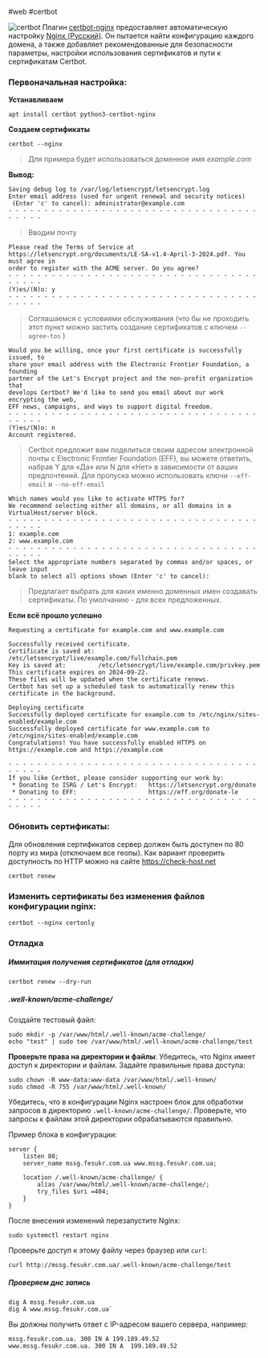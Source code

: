 #web #certbot

![certbot](https://www.eff.org/files/2016/05/12/certbot-logo-7.png)
Плагин [certbot-nginx](https://archlinux.org/packages/?name=certbot-nginx) предоставляет автоматическую настройку [Nginx (Русский)](https://wiki.archlinux.org/title/Nginx_(%D0%A0%D1%83%D1%81%D1%81%D0%BA%D0%B8%D0%B9) "Nginx (Русский)"). Он пытается найти конфигурацию каждого домена, а также добавляет рекомендованные для безопасности параметры, настройки использования сертификатов и пути к сертификатам Certbot. 

### Первоначальная настройка:
**Устанавливаем**
```shell
apt install certbot python3-certbot-nginx
```
**Создаем сертификаты**
```shell
certbot --nginx
```
> Для примера будет использоваться доменное имя *example.com*

**Вывод:**
```
Saving debug log to /var/log/letsencrypt/letsencrypt.log
Enter email address (used for urgent renewal and security notices)
 (Enter 'c' to cancel): administrator@example.com
- - - - - - - - - - - - - - - - - - - - - - - - - - - - - - - - - - - - - - - -
```
> Вводим почту
```
Please read the Terms of Service at
https://letsencrypt.org/documents/LE-SA-v1.4-April-3-2024.pdf. You must agree in
order to register with the ACME server. Do you agree?
- - - - - - - - - - - - - - - - - - - - - - - - - - - - - - - - - - - - - - - -
(Y)es/(N)o: y
- - - - - - - - - - - - - - - - - - - - - - - - - - - - - - - - - - - - - - - -
```
> Соглашаемся с условиями обслуживания (что бы не проходить этот пункт можно застить создание сертификатов с ключем `--agree-tos` )
```
Would you be willing, once your first certificate is successfully issued, to
share your email address with the Electronic Frontier Foundation, a founding
partner of the Let's Encrypt project and the non-profit organization that
develops Certbot? We'd like to send you email about our work encrypting the web,
EFF news, campaigns, and ways to support digital freedom.
- - - - - - - - - - - - - - - - - - - - - - - - - - - - - - - - - - - - - - - -
(Y)es/(N)o: n
Account registered.
```
> Certbot предложит вам поделиться своим адресом электронной почты с Electronic Frontier Foundation (EFF), вы можете ответить, набрав Y для «Да» или N для «Нет» в зависимости от ваших предпочтений. Для  пропуска можно использовать ключи `--eff-email` и `--no-eff-email`
```
Which names would you like to activate HTTPS for?
We recommend selecting either all domains, or all domains in a VirtualHost/server block.
- - - - - - - - - - - - - - - - - - - - - - - - - - - - - - - - - - - - - - - -
1: example.com
2: www.example.com
- - - - - - - - - - - - - - - - - - - - - - - - - - - - - - - - - - - - - - - -
Select the appropriate numbers separated by commas and/or spaces, or leave input
blank to select all options shown (Enter 'c' to cancel):
```
> Предлагает выбрать для каких именно доменных имен создавать сертификаты. По умолчанию - для всех предложенных.

**Если всё прошло успешно**
```
Requesting a certificate for example.com and www.example.com

Successfully received certificate.
Certificate is saved at: /etc/letsencrypt/live/example.com/fullchain.pem
Key is saved at:         /etc/letsencrypt/live/example.com/privkey.pem
This certificate expires on 2024-09-22.
These files will be updated when the certificate renews.
Certbot has set up a scheduled task to automatically renew this certificate in the background.

Deploying certificate
Successfully deployed certificate for example.com to /etc/nginx/sites-enabled/example.com
Successfully deployed certificate for www.example.com to /etc/nginx/sites-enabled/example.com
Congratulations! You have successfully enabled HTTPS on https://example.com and https://example.com

- - - - - - - - - - - - - - - - - - - - - - - - - - - - - - - - - - - - - - - -
If you like Certbot, please consider supporting our work by:
 * Donating to ISRG / Let's Encrypt:   https://letsencrypt.org/donate
 * Donating to EFF:                    https://eff.org/donate-le
- - - - - - - - - - - - - - - - - - - - - - - - - - - - - - - - - - - - - - - -
```
### Обновить сертификаты:
Для обновления сертификатов сервер должен быть доступен по 80 порту из мира (отключаем все геопы). Как вариант проверить доступность по HTTP можно на сайте https://check-host.net
```shell
certbot renew
```
### Изменить сертификаты без изменения файлов конфигурации nginx:
```shell
certbot --nginx certonly
```
### Отладка
##### Иммитация получения сертификатов (для отладки)
```shell
certbot renew --dry-run
```
##### .well-known/acme-challenge/ 


Создайте тестовый файл:
```shell
sudo mkdir -p /var/www/html/.well-known/acme-challenge/
echo "test" | sudo tee /var/www/html/.well-known/acme-challenge/test
```
**Проверьте права на директории и файлы**: Убедитесь, что Nginx имеет доступ к директории и файлам. Задайте правильные права доступа:
```shell
sudo chown -R www-data:www-data /var/www/html/.well-known/
sudo chmod -R 755 /var/www/html/.well-known/
```
Убедитесь, что в конфигурации Nginx настроен блок для обработки запросов в директорию `.well-known/acme-challenge/`. Проверьте, что запросы к файлам этой директории обрабатываются правильно.

Пример блока в конфигурации:
```shell
server {
    listen 80;
    server_name mssg.fesukr.com.ua www.mssg.fesukr.com.ua;

    location /.well-known/acme-challenge/ {
        alias /var/www/html/.well-known/acme-challenge/;
        try_files $uri =404;
    }
}

```
После внесения изменений перезапустите Nginx:
```shell
sudo systemctl restart nginx
```


Проверьте доступ к этому файлу через браузер или `curl`:
```shell
curl http://mssg.fesukr.com.ua/.well-known/acme-challenge/test
```

##### Проверяем днс запись
```shell
dig A mssg.fesukr.com.ua
dig A www.mssg.fesukr.com.ua`
```
Вы должны получить ответ с IP-адресом вашего сервера, например:
```shell
mssg.fesukr.com.ua. 300 IN A 199.189.49.52  
www.mssg.fesukr.com.ua. 300 IN A  199.189.49.52
```